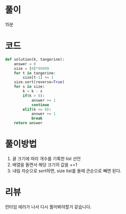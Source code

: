 # 풀이
15분
# 코드
```python
def solution(k, tangerine):
    answer = 0
    size = [0]*99999
    for t in tangerine:
        size[t-1] += 1
    size.sort(reverse=True)
    for s in size:
        k = k - s
        if(k > 0):
            answer += 1
            continue
        elif(k <= 0):
            answer += 1
            break
    return answer
```
# 풀이방법
1. 귤 크기에 따라 개수를 기록한 list 선언
2. 배열을 돌면서 해당 크기의 값을 +=1
3. 내림 차순으로 sort하면, size list를 돌때 큰순으로 빼면 된다.
# 리뷰
런타임 에러가 나서 다시 풀어봐야할거 같습니다.
